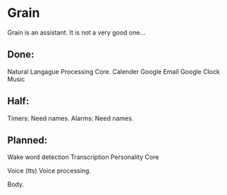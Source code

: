 # Grain

Grain is an assistant. It is not a very good one...

## Done:
Natural Langague Processing Core.
Calender Google
Email Google
Clock
Music

## Half:
Timers: Need names.
Alarms: Need names.

## Planned:
Wake word detection
Transcription
Personality Core

Voice (tts)
Voice processing.

Body.